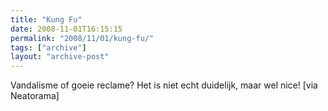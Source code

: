 ```yaml
---
title: "Kung Fu"
date: 2008-11-01T16:15:15
permalink: "2008/11/01/kung-fu/"
tags: ["archive"]
layout: "archive-post"
---
```

Vandalisme of goeie reclame? Het is niet echt duidelijk, maar wel nice! \[via Neatorama\]
